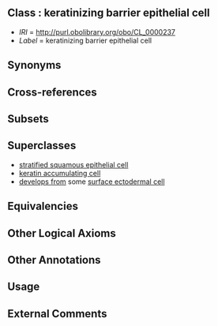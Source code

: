 
## Class : keratinizing barrier epithelial cell

 * *IRI* = http://purl.obolibrary.org/obo/CL_0000237
 * *Label* = keratinizing barrier epithelial cell

## Synonyms


## Cross-references


## Subsets


## Superclasses

 * [stratified squamous epithelial cell](../../CL/40/CL_0000240.md)
 * [keratin accumulating cell](../../CL/11/CL_0000311.md)
 * [develops from](../../RO/02/RO_0002202.md) some [surface ectodermal cell](../../CL/14/CL_0000114.md)

## Equivalencies


## Other Logical Axioms


## Other Annotations


## Usage


## External Comments

